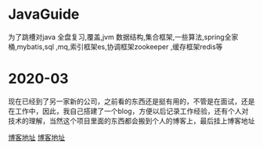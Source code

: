 # JavaGuide
为了跳槽对java 全盘复习,覆盖,jvm 数据结构,集合框架,一些算法,spring全家桶,mybatis,sql ,mq,索引框架es,协调框架zookeeper ,缓存框架redis等
# 2020-03
现在已经到了另一家新的公司，之前看的东西还是挺有用的，不管是在面试，还是在工作中，因此，我自己搭建了一个blog，方便以后记录工作经验，还有个人对技术的理解，当然这个项目里面的东西都会搬到个人的博客上，最后挂上博客地址

[博客地址](http://jaspter.cn/ "zzq")
[博客地址](https://blog.csdn.net/qq_39148187?type=blog "zzq")




